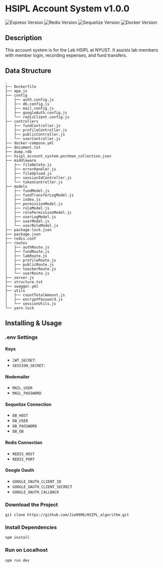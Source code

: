 # HSIPL Account System v1.0.0

![Express Version](https://img.shields.io/badge/Express-4.17.1-green.svg)
![Redis Version](https://img.shields.io/badge/Redis-%5E4.6.13-red.svg)
![Sequelize Version](https://img.shields.io/badge/Sequelize-%5E6.15.0-yellow.svg)
![Docker Version](https://img.shields.io/badge/Docker-24.0.2-blue.svg)

## Description

This account system is for the Lab HSIPL at NYUST. It assists lab members with member login, recording expenses, and fund transfers.

## Data Structure

```plaintext
.
├── Dockerfile
├── app.js
├── config
│   ├── auth.config.js
│   ├── db.config.js
│   ├── mail.config.js
│   ├── googleAuth.config.js
│   └── redisClient.config.js
├── controllers
│   ├── fundController.js
│   ├── profileController.js
│   ├── publicController.js
│   └── userController.js
├── docker-compose.yml
├── document.txt
├── dump.rdb
├── hsipl_account_system.postman_collection.json
├── middleware
│   ├── fileDelete.js
│   ├── errorHandler.js
│   ├── fileUpload.js
│   ├── sessionIdController.js
│   └── tokenController.js
├── models
│   ├── fundModel.js
│   ├── fundTransferLogModel.js
│   ├── index.js
│   ├── permissionModel.js
│   ├── roleModel.js
│   ├── rolePermissionModel.js
│   ├── userLogModel.js
│   ├── userModel.js
│   └── userRoleModel.js
├── package-lock.json
├── package.json
├── redis.conf
├── routes
│   ├── authRoute.js
│   ├── fundRoute.js
│   ├── labRoute.js
│   ├── profileRoute.js
│   ├── publicRoute.js
│   ├── teacherRoute.js
│   └── userRoute.js
├── server.js
├── structure.txt
├── swagger.yml
├── utils
│   ├── countTotalAmount.js
│   ├── encryptPassword.js
│   └── sessionUtils.js
└── yarn.lock
```

## Installing & Usage

### .env Settings

#### Keys

- `JWT_SECRET`: 
- `SESSION_SECRET`: 

#### Nodemailer 

- `MAIL_USER`
- `MAIL_PASSWORD`

#### Sequelize Connection 

- `DB_HOST`
- `DB_USER`
- `DB_PASSWORD`
- `DB_DB`

#### Redis Connection 
- `REDIS_HOST`
- `REDIS_PORT`

#### Google Oauth 
- `GOOGLE_OAUTH_CLIENT_ID`
- `GOOGLE_OAUTH_CLIENT_SECRECT`
- `GOOGLE_OAUTH_CALLBACK`

### Download the Project

```git clone https://github.com/Jie0906/HSIPL_algorithm.git```

### Install Dependencies

```npm install```


### Run on Localhost

```npm run dev```





